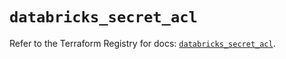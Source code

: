 # `databricks_secret_acl`

Refer to the Terraform Registry for docs: [`databricks_secret_acl`](https://registry.terraform.io/providers/databricks/databricks/1.44.0/docs/resources/secret_acl).
